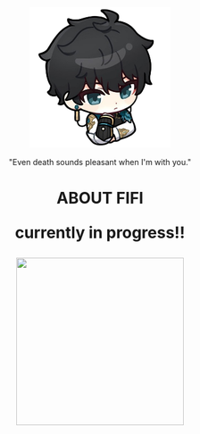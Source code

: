 <p align="center">
  <img src="images/chibidh.png" alt="LOML" style="width: 50%; max-width: 500px;">
</p>

<p align="center" font-size: 20px;">
"Even death sounds pleasant when I'm with you."
</p>

<h1 align="center"> ABOUT FIFI
  <p align="center" font-size: 20px;">
currently in progress!!
</p>
<p align="center">
  <img width="300" height="300" src="https://media.tenor.com/AUp8Sxn0-wAAAAAM/dan-heng-hsr.gif">
</p>
